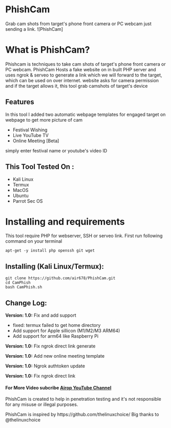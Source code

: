 # PhishCam
Grab cam shots from target's phone front camera or PC webcam just sending a link.
![PhishCam]

# What is PhishCam?
<p>Phishcam is techniques to take cam shots of target's phone front camera or PC webcam. PhishCam Hosts a fake website on in built PHP server and uses ngrok & serveo to generate a link which we will forward to the target, which can be used on over internet. website asks for camera permission and if the target allows it, this tool grab camshots of target's device</p>

## Features
<p>In this tool I added two automatic webpage templates for engaged target on webpage to get more picture of cam</p>
<ul>
  <li>Festival Wishing</li>
  <li>Live YouTube TV</li>
   <li>Online Meeting [Beta]</li>
</ul>
<p>simply enter festival name or youtube's video ID</p>

## This Tool Tested On :
<ul>
  <li>Kali Linux</li>
  <li>Termux</li>
  <li>MacOS</li>
  <li>Ubuntu</li>
  <li>Parrot Sec OS</li>
</ul>

# Installing and requirements
<p>This tool require PHP for webserver, SSH or serveo link. First run following command on your terminal</p>

```
apt-get -y install php openssh git wget
```

## Installing (Kali Linux/Termux):

```
git clone https://github.com/air678/PhishCam.git
cd CamPhish
bash CamPhish.sh
```

## Change Log:

<p><b>Version: 1.0:</b> Fix and add support</p>
<ul>
  <li>fixed: termux failed to get home directory</li>
  <li>Add support for Apple sillicon (M1/M2/M3 ARM64)</li>
  <li>Add support for arm64 like Raspberry Pi</li>
</ul>
<p><b>Version: 1.0:</b> Fix ngrok direct link generate</p>
<p><b>Version: 1.0:</b> Add new online meeting template</p>
<p><b>Version: 1.0:</b> Ngrok authtoken update</p>
<p><b>Version: 1.0:</b> Fix ngrok direct link</p>

#### For More Video subcribe <a href="http://youtube.com/@Airop01">Airop YouTube Channel</a>
<p>PhishCam is created to help in penetration testing and it's not responsible for any misuse or illegal purposes.</p>
<p>PhishCam is inspired by https://github.com/thelinuxchoice/ Big thanks to @thelinuxchoice</p>
